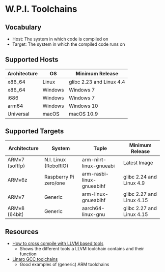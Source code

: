 # W.P.I. Toolchains

## Vocabulary
 * Host: The system in which code is compiled on
 * Target: The system in which the compiled code runs on 

## Supported Hosts
| Architecture | OS | Minimum Release |
| - | - | - |
| x86_64 | Linux | glibc 2.23 and Linux 4.4 |
| x86_64 | Windows | Windows 7 |
| i686 | Windows | Windows 7 |
| arm64 | Windows | Windows 10 |
| Universal | macOS | macOS 10.9 |

## Supported Targets

| Architecture | System | Tuple | Minimum Release |
| - | - | - | - |
| ARMv7 (softfp) | N.I. Linux (RoboRIO) | arm-nilrt-linux-gnueabi | Latest Image |
| ARMv6z | Raspberry Pi zero/one | arm-rasbi-linux-gnueabihf | glibc 2.24 and Linux 4.9 |
| ARMv7 | Generic | arm-linux-gnueabihf | glibc 2.27 and Linux 4.15 |
| ARMv8 (64bit) | Generic | aarch64-linux-gnu | glibc 2.27 and Linux 4.15 |

## Resources
 * [How to cross compile with LLVM based tools](https://archive.fosdem.org/2018/schedule/event/crosscompile/attachments/slides/2107/export/events/attachments/crosscompile/slides/2107/How_to_cross_compile_with_LLVM_based_tools.pdf)
   * Shows the different tools a LLVM toolchain contains and their function
 * [Linaro GCC toolchains](https://releases.linaro.org/components/toolchain/binaries/)
   * Good examples of (generic) ARM toolchains